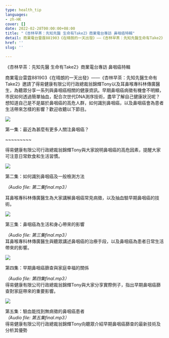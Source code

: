 ```yaml
---
type: health_tip
languages:
- zh-HK
cover: []
date: 2022-02-28T00:00:00+08:00
title: "《杏林早茶：先知先醫 生命有Take2》商業電台專訪 鼻咽癌特輯"
detail: 商業電台雷霆881903《在晴朗的一天出發》——《杏林早茶：先知先醫生命有Take2》邀請了得易健康有限公司行政總裁翁錦輝Tony以及耳鼻喉專科林傳廣醫生，為聽眾分享一系列與鼻咽癌相關的健康資訊。
href: ''
slug: ''

---
```

《杏林早茶：先知先醫 生命有Take2》商業電台專訪 鼻咽癌特輯

商業電台雷霆881903《在晴朗的一天出發》——《杏林早茶：先知先醫生命有Take2》邀請了得易健康有限公司行政總裁翁錦輝Tony以及耳鼻喉專科林傳廣醫生，為聽眾分享一系列與鼻咽癌相關的健康資訊。早期鼻咽癌病徵有機會不明顯，市民如何透過簡單抽血，配合次世代DNA測序技術，盡早了解自己健康狀況呢？想知道自己是不是屬於鼻咽癌的高危人群，如何識別鼻咽癌，以及鼻咽癌會為患者生活帶來怎樣的影響？歡迎收聽以下節目。

![](../images/crhk_ep01_final_high.jpg)

第一集：最近為甚麼有更多人關注鼻咽癌？

\~\~\~\~\~\~\~\~\~

得易健康有限公司行政總裁翁錦輝Tony與大家說明鼻咽癌的高危因素，提醒大家可注意日常飲食和生活習慣。

![](../images/crhk_ep02_final_high.jpg)

第二集：如何識別鼻咽癌及一般檢測方法

_（Audio file: 第二集final.mp3）_

耳鼻喉專科林傳廣醫生為大家講解鼻咽癌常見病徵，以及抽血驗早期鼻咽癌的技術。

![](../images/crhk_ep03_final_high.jpg)

第三集：鼻咽癌為生活和身心帶來的影響

_（Audio file: 第三集final.mp3）_  
耳鼻喉專科林傳廣醫生與聽眾講述鼻咽癌的治療手段，以及鼻咽癌為患者日常生活帶來的影響。

![](../images/crhk_ep04_final_high.jpg)

第四集：早期鼻咽癌篩查與家庭幸福的關係

_（Audio file: 第四集final.mp3）_  
得易健康有限公司行政總裁翁錦輝Tony與大家分享實際例子，指出早期鼻咽癌篩查對家庭帶來的重要影響。

![](../images/crhk_ep05_final_high.jpg)

第五集：驗血能找到無病徵的鼻咽癌患者  
_（Audio file: 第五集final.mp3）_  
得易健康有限公司行政總裁翁錦輝Tony向聽眾介紹早期鼻咽癌篩查的最新技術及分析其優勢